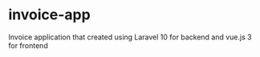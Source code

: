 # invoice-app
Invoice application that created using Laravel 10 for backend and vue.js 3 for frontend
